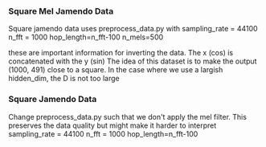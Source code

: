 ### Square Mel Jamendo Data

Square jamendo data uses preprocess_data.py with
sampling_rate = 44100 
n_fft = 1000
hop_length=n_fft-100
n_mels=500

these are important information for inverting the data. The x (cos) is concatenated with the y (sin)
The idea of this dataset is to make the output (1000, 491) close to a square. In the case where we use a largish hidden_dim, the D is not too large

### Square Jamendo Data

Change preprocess_data.py such that we don't apply the mel filter. This preserves the data quality but might make it harder to interpret
sampling_rate = 44100 
n_fft = 1000
hop_length=n_fft-100